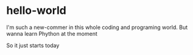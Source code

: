 # hello-world

I'm such a new-commer in this whole coding and programing world.
But wanna learn Phython at the moment

So it just starts today
